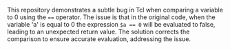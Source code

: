 This repository demonstrates a subtle bug in Tcl when comparing a variable to 0 using the `==` operator.  The issue is that in the original code, when the variable 'a' is equal to 0 the expression `$a == 0` will be evaluated to false, leading to an unexpected return value.  The solution corrects the comparison to ensure accurate evaluation, addressing the issue.